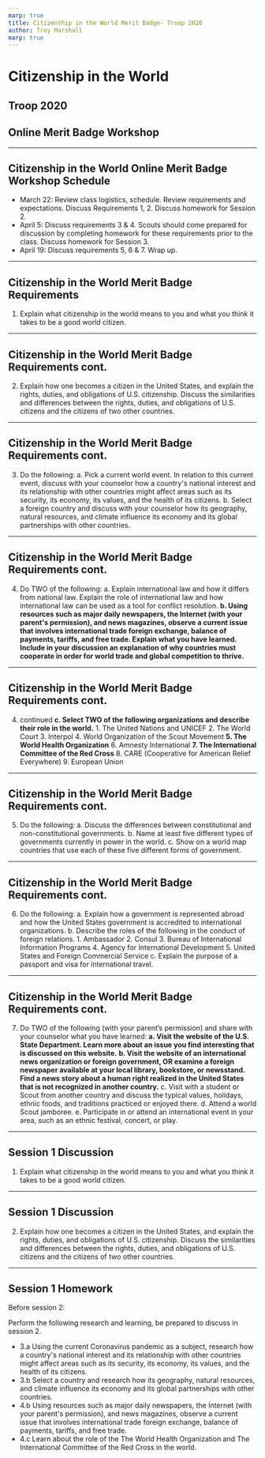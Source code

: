 ```yaml
---
marp: true
title: Citizenship in the World Merit Badge- Troop 2020
author: Troy Marshall
marp: true 
---
```

<!-- 
theme: default 
class:
- invert
inlineSVG: true
-->

<!-- footer: Citizenship in the World Merit Badge- Troop 2020 -->

# Citizenship in the World
## Troop 2020
## Online Merit Badge Workshop


---
<!-- paginate: true -->

## Citizenship in the World Online Merit Badge Workshop Schedule

- March 22: Review class logistics, schedule. Review requirements and expectations. Discuss Requirements 1, 2. Discuss homework for Session 2.
- April 5:  Discuss requirements 3 & 4. Scouts should come prepared for discussion by completing homework for these requirements prior to the class. Discuss homework for Session 3.
- April 19: Discuss requirements 5, 6 & 7. Wrap up.

---

## Citizenship in the World Merit Badge Requirements

1. Explain what citizenship in the world means to you and what you think it takes to be a
good world citizen.

---

## Citizenship in the World Merit Badge Requirements cont.

2. Explain how one becomes a citizen in the United States, and explain the rights, duties,
and obligations of U.S. citizenship. Discuss the similarities and differences between the rights, duties, and obligations of U.S. citizens and the citizens of two other countries.

---

## Citizenship in the World Merit Badge Requirements cont.

3. Do the following:
    a. Pick a current world event. In relation to this current event, discuss with your counselor how a country's national interest and its relationship with other countries might affect areas such as its security, its economy, its values, and the health of its citizens.
    b. Select a foreign country and discuss with your counselor how its geography, natural resources, and climate influence its economy and its global partnerships with other countries.

---

## Citizenship in the World Merit Badge Requirements cont.

4. Do TWO of the following:
    a. Explain international law and how it differs from national law. Explain the role of international law and how international law can be used as a tool for conflict resolution.
    **b. Using resources such as major daily newspapers, the Internet (with your parent's permission), and news magazines, observe a current issue that involves international trade foreign exchange, balance of payments, tariffs, and free trade. Explain what you have learned. Include in your discussion an explanation of why countries must cooperate in order for world trade and global competition to thrive.**
    
---

## Citizenship in the World Merit Badge Requirements cont.

4. continued
    **c. Select TWO of the following organizations and describe their role in the world.**
        1. The United Nations and UNICEF
        2. The World Court
        3. Interpol
        4. World Organization of the Scout Movement
        **5. The World Health Organization**
        6. Amnesty International
        **7. The International Committee of the Red Cross**
        8. CARE (Cooperative for American Relief Everywhere)
        9. European Union

---

## Citizenship in the World Merit Badge Requirements cont.

5. Do the following:
    a. Discuss the differences between constitutional and non-constitutional governments.
    b. Name at least five different types of governments currently in power in the world.
    c. Show on a world map countries that use each of these five different forms of government.

---

## Citizenship in the World Merit Badge Requirements cont.

6. Do the following:
    a. Explain how a government is represented abroad and how the United States government is accredited to international organizations.
    b. Describe the roles of the following in the conduct of foreign relations.
        1. Ambassador
        2. Consul
        3. Bureau of International Information Programs
        4. Agency for International Development
        5. United States and Foreign Commercial Service
    c. Explain the purpose of a passport and visa for international travel.

---

## Citizenship in the World Merit Badge Requirements cont.

7. Do TWO of the following (with your parent’s permission) and share with your counselor what you have learned:
    **a. Visit the website of the U.S. State Department. Learn more about an issue you find interesting that is discussed on this website.**
    **b. Visit the website of an international news organization or foreign government, OR examine a foreign newspaper available at your local library, bookstore, or newsstand. Find a news story about a human right realized in the United States that is not recognized in another country.**
    c. Visit with a student or Scout from another country and discuss the typical values, holidays, ethnic foods, and traditions practiced or enjoyed there.
    d. Attend a world Scout jamboree.
    e. Participate in or attend an international event in your  area, such as an ethnic festival, concert, or play.

---

## Session 1 Discussion

1. Explain what citizenship in the world means to you and what you think it takes to be a
good world citizen.

---

## Session 1 Discussion

2. Explain how one becomes a citizen in the United States, and explain the rights, duties,
and obligations of U.S. citizenship. Discuss the similarities and differences between the
rights, duties, and obligations of U.S. citizens and the citizens of two other countries.

---

## Session 1 Homework

Before session 2:

Perform the following research and learning, be prepared to discuss in session 2.
 - 3.a Using the current Coronavirus pandemic as a subject, research how a country's national interest and its relationship with other countries might affect areas such as its security, its economy, its values, and the health of its citizens.
 - 3.b Select a country and research how its geography, natural resources, and climate influence its economy and its global partnerships with other countries.
 - 4.b Using resources such as major daily newspapers, the Internet (with your parent's permission), and news magazines, observe a current issue that involves international trade foreign exchange, balance of payments, tariffs, and free trade.
 - 4.c  Learn about the role of the The World Health Organization and The International Committee of the Red Cross in the world. 

